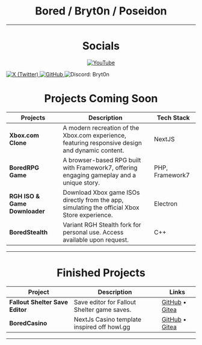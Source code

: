 <div align="center">
  <h1>Bored / Bryt0n / Poseidon</h1>
  <!-- Socials are now listed in the table below -->
</div>
  
<hr>              
<div align="center" style="text-align:center;h1:50px;"> <h1> Socials </h1> 
<p style="text-decoration: none;text-align:center;" align="center-left">
 <a href="https://www.youtube.com/@theartofbored" target="_blank">        
    <img src="https://img.shields.io/badge/YouTube-%23FF0000.svg?style=for-the-badge&logo=YouTube&logoColor=white" alt="YouTube"/>
  </a> 
  </div>
  <a href="https://twitter.com/theartofbored" target="_blank">
    <img src="https://img.shields.io/badge/X%20(Formerly%20Twitter)-000000?style=for-the-badge&logo=x&logoColor=white" alt="X (Twitter)"/>
  </a>
  
  <a href="https://github.com/poseidonLocal" target="_blank">
    <img src="https://img.shields.io/badge/GitHub-181717?style=for-the-badge&logo=github&logoColor=white" alt="GitHub"/>
  </a>
  
  <img src="https://img.shields.io/badge/Discord-Bryt0n-5865F2?style=for-the-badge&logo=discord&logoColor=white" alt="Discord: Bryt0n"/>
</p>

<div align="center" style="text-align:center;h1:50px;"> <h1> Projects Coming Soon </h1> </div>

| Projects                       | Description                                                                                                         | Tech Stack         |
|------------------------------- |--------------------------------------------------------------------------------------------------------------------|--------------------|
| **Xbox.com Clone**             | A modern recreation of the Xbox.com experience, featuring responsive design and dynamic content.                    | NextJS             |
| **BoredRPG Game**              | A browser-based RPG built with Framework7, offering engaging gameplay and a unique story.                           | PHP, Framework7    |
| **RGH ISO & Game Downloader**  | Download Xbox game ISOs directly from the app, simulating the official Xbox Store experience.                       | Electron           |
| **BoredStealth**               | Variant RGH Stealth fork for personal use. Access available upon request.                                           | C++                |

<hr>
<div align="center" style="text-align:center;h1:50px;"> <h1> Finished Projects </h1> </div>


| Project                      | Description                                      | Links                                                                                   |
|------------------------------|--------------------------------------------------|-----------------------------------------------------------------------------------------|
| **Fallout Shelter Save Editor** | Save editor for Fallout Shelter game saves.      | [GitHub](https://github.com/poseidonlocal/Fallout-Shelter-Save-Editor) • [Gitea](https://gitea.serversyndicate.com/Bored/Fallout-Shelter-Save-Editor) |
| **BoredCasino**    | NextJs Casino template inspired off howl.gg                   | [GitHub](https://github.com/poseidonlocal/BoredCasino) • [Gitea](#coming-soon) |

<hr>
